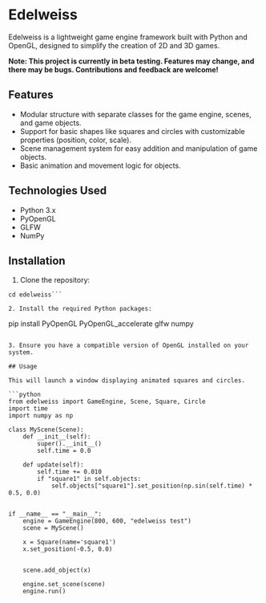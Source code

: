 # Edelweiss

Edelweiss is a lightweight game engine framework built with Python and OpenGL, designed to simplify the creation of 2D and 3D games.

**Note: This project is currently in beta testing. Features may change, and there may be bugs. Contributions and feedback are welcome!**

## Features

- Modular structure with separate classes for the game engine, scenes, and game objects.
- Support for basic shapes like squares and circles with customizable properties (position, color, scale).
- Scene management system for easy addition and manipulation of game objects.
- Basic animation and movement logic for objects.

## Technologies Used

- Python 3.x
- PyOpenGL
- GLFW
- NumPy

## Installation

1. Clone the repository:

```git clone https://github.com/yourusername/edelweiss.git
cd edelweiss```

2. Install the required Python packages:
```
pip install PyOpenGL PyOpenGL_accelerate glfw numpy
```

3. Ensure you have a compatible version of OpenGL installed on your system.

## Usage

This will launch a window displaying animated squares and circles.

```python
from edelweiss import GameEngine, Scene, Square, Circle
import time
import numpy as np

class MyScene(Scene):
    def __init__(self):
        super().__init__()
        self.time = 0.0

    def update(self):
        self.time += 0.010
        if "square1" in self.objects:
            self.objects["square1"].set_position(np.sin(self.time) * 0.5, 0.0)


if __name__ == "__main__":
    engine = GameEngine(800, 600, "edelweiss test")
    scene = MyScene()

    x = Square(name='square1')
    x.set_position(-0.5, 0.0)
    

    scene.add_object(x)

    engine.set_scene(scene)
    engine.run()
```